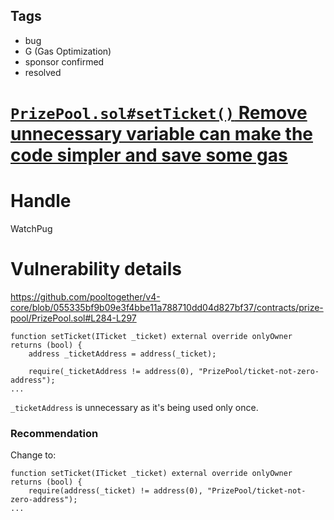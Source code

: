 ## Tags

- bug
- G (Gas Optimization)
- sponsor confirmed
- resolved

# [`PrizePool.sol#setTicket()` Remove unnecessary variable can make the code simpler and save some gas](https://github.com/code-423n4/2021-10-pooltogether-findings/issues/36) 

# Handle

WatchPug


# Vulnerability details

https://github.com/pooltogether/v4-core/blob/055335bf9b09e3f4bbe11a788710dd04d827bf37/contracts/prize-pool/PrizePool.sol#L284-L297

```solidity
function setTicket(ITicket _ticket) external override onlyOwner returns (bool) {
    address _ticketAddress = address(_ticket);

    require(_ticketAddress != address(0), "PrizePool/ticket-not-zero-address");
...
```

`_ticketAddress` is unnecessary as it's being used only once.

### Recommendation

Change to:

```solidity
function setTicket(ITicket _ticket) external override onlyOwner returns (bool) {
    require(address(_ticket) != address(0), "PrizePool/ticket-not-zero-address");
...
```

